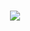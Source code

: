 <h1 align="center">
  <img src="https://github.com/user-attachments/assets/89e9c8fd-1870-451f-acc7-fcc0a20e3d2c">
</h1>
